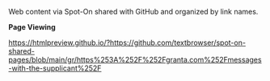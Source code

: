 Web content via Spot-On shared with GitHub and organized by link names.

**Page Viewing**

https://htmlpreview.github.io/?https://github.com/textbrowser/spot-on-shared-pages/blob/main/gr/https%253A%252F%252Fgranta.com%252Fmessages-with-the-supplicant%252F
